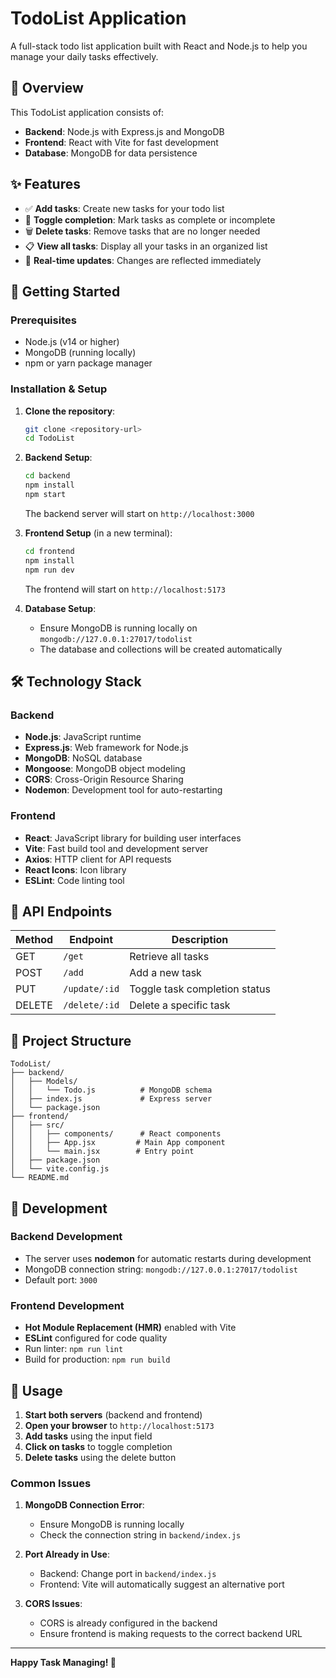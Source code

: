 # TodoList Application

A full-stack todo list application built with React and Node.js to help you manage your daily tasks effectively.

## 🎯 Overview

This TodoList application consists of:
- **Backend**: Node.js with Express.js and MongoDB
- **Frontend**: React with Vite for fast development
- **Database**: MongoDB for data persistence

## ✨ Features

- ✅ **Add tasks**: Create new tasks for your todo list
- 🔄 **Toggle completion**: Mark tasks as complete or incomplete
- 🗑️ **Delete tasks**: Remove tasks that are no longer needed
- 📋 **View all tasks**: Display all your tasks in an organized list
- 🔄 **Real-time updates**: Changes are reflected immediately

## 🚀 Getting Started

### Prerequisites

- Node.js (v14 or higher)
- MongoDB (running locally)
- npm or yarn package manager

### Installation & Setup

1. **Clone the repository**:
   ```bash
   git clone <repository-url>
   cd TodoList
   ```

2. **Backend Setup**:
   ```bash
   cd backend
   npm install
   npm start
   ```
   The backend server will start on `http://localhost:3000`

3. **Frontend Setup** (in a new terminal):
   ```bash
   cd frontend
   npm install
   npm run dev
   ```
   The frontend will start on `http://localhost:5173`

4. **Database Setup**:
   - Ensure MongoDB is running locally on `mongodb://127.0.0.1:27017/todolist`
   - The database and collections will be created automatically

## 🛠️ Technology Stack

### Backend
- **Node.js**: JavaScript runtime
- **Express.js**: Web framework for Node.js
- **MongoDB**: NoSQL database
- **Mongoose**: MongoDB object modeling
- **CORS**: Cross-Origin Resource Sharing
- **Nodemon**: Development tool for auto-restarting

### Frontend
- **React**: JavaScript library for building user interfaces
- **Vite**: Fast build tool and development server
- **Axios**: HTTP client for API requests
- **React Icons**: Icon library
- **ESLint**: Code linting tool

## 📡 API Endpoints

| Method | Endpoint | Description |
|--------|----------|-------------|
| GET | `/get` | Retrieve all tasks |
| POST | `/add` | Add a new task |
| PUT | `/update/:id` | Toggle task completion status |
| DELETE | `/delete/:id` | Delete a specific task |

## 📁 Project Structure

```
TodoList/
├── backend/
│   ├── Models/
│   │   └── Todo.js          # MongoDB schema
│   ├── index.js             # Express server
│   └── package.json
├── frontend/
│   ├── src/
│   │   ├── components/      # React components
│   │   ├── App.jsx         # Main App component
│   │   └── main.jsx        # Entry point
│   ├── package.json
│   └── vite.config.js
└── README.md
```

## 🔧 Development

### Backend Development
- The server uses **nodemon** for automatic restarts during development
- MongoDB connection string: `mongodb://127.0.0.1:27017/todolist`
- Default port: `3000`

### Frontend Development
- **Hot Module Replacement (HMR)** enabled with Vite
- **ESLint** configured for code quality
- Run linter: `npm run lint`
- Build for production: `npm run build`

## 🚦 Usage

1. **Start both servers** (backend and frontend)
2. **Open your browser** to `http://localhost:5173`
3. **Add tasks** using the input field
4. **Click on tasks** to toggle completion
5. **Delete tasks** using the delete button

### Common Issues

1. **MongoDB Connection Error**:
   - Ensure MongoDB is running locally
   - Check the connection string in `backend/index.js`

2. **Port Already in Use**:
   - Backend: Change port in `backend/index.js`
   - Frontend: Vite will automatically suggest an alternative port

3. **CORS Issues**:
   - CORS is already configured in the backend
   - Ensure frontend is making requests to the correct backend URL

---

**Happy Task Managing! 🎉**
